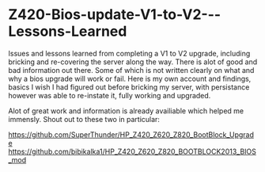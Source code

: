 # Z420-Bios-update-V1-to-V2---Lessons-Learned
Issues and lessons learned from completing a V1 to V2 upgrade, including bricking and re-covering the server along the way.
There is alot of good and bad information out there. Some of which is not written clearly on what and why a bios upgrade will work or fail.
Here is my own account and findings, basics I wish I had figured out before bricking my server, with persistance however was able to re-instate it, fully working and upgraded. 

Alot of great work and information is already availiable which helped me immensly. Shout out to these two in particular:

https://github.com/SuperThunder/HP_Z420_Z620_Z820_BootBlock_Upgrade
https://github.com/bibikalka1/HP_Z420_Z620_Z820_BOOTBLOCK2013_BIOS_mod


